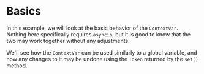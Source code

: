 # Basics

In this example, we will look at the basic behavior of the `ContextVar`. Nothing here specifically requires `asyncio`, but it is good to know that the two may work together without any adjustments.

We'll see how the `ContextVar` can be used similarly to a global variable, and how any changes to it may be undone using the `Token` returned by the `set()` method.
